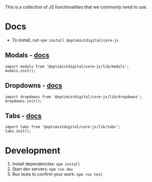 This is a collection of JS functionalities that we commonly need to use.

# Docs

-   To install, run `npm install @optimistdigital/core-js`

## Modals - [docs](docs/modals.md)

```
import modals from '@optimistdigital/core-js/lib/modals';
modals.init();
```

## Dropdowns - [docs](docs/dropdowns.md)

```
import dropdowns from '@optimistdigital/core-js/lib/dropdowns';
dropdowns.init();
```

## Tabs - [docs](docs/tabs.md)

```
import tabs from '@optimistdigital/core-js/lib/tabs';
tabs.init();
```

# Development

1. Install dependencies: `npm install`
2. Start dev servers: `npm run dev`
3. Run tests to confirm your work: `npm run test`
